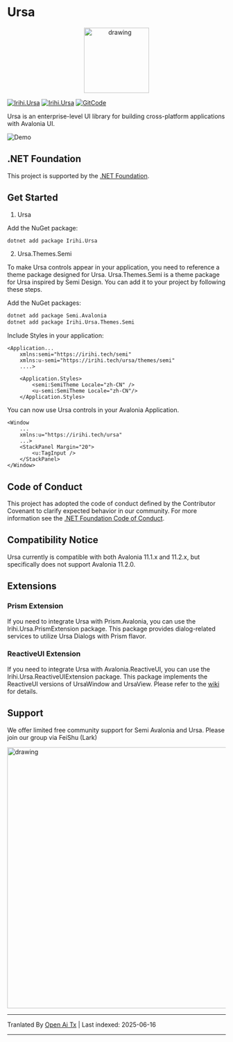 # Ursa

<p align="center">
    <img src="https://raw.githubusercontent.com/irihitech/Ursa.Avalonia/main/assets/Ursa.svg" alt="drawing" width="150" />
</p>

[![Irihi.Ursa](https://img.shields.io/nuget/v/Irihi.Ursa.svg?color=red&style=flat-square)](https://www.nuget.org/packages/Irihi.Ursa/)
[![Irihi.Ursa](https://img.shields.io/nuget/dt/Irihi.Ursa.svg?style=flat-square)](https://www.nuget.org/packages/Irihi.Ursa/)
[![GitCode](https://gitcode.com/IRIHI_Technology/Ursa.Avalonia/star/badge.svg)](https://gitcode.com/IRIHI_Technology/Ursa.Avalonia)

Ursa is an enterprise-level UI library for building cross-platform applications with Avalonia UI.

![Demo](https://raw.githubusercontent.com/irihitech/Ursa.Avalonia/main/assets/dark-demo.jpg)

## .NET Foundation

This project is supported by the [.NET Foundation](https://dotnetfoundation.org).

## Get Started

1. Ursa

Add the NuGet package:
```bash
dotnet add package Irihi.Ursa
```

2. Ursa.Themes.Semi

To make Ursa controls appear in your application, you need to reference a theme package designed for Ursa.
Ursa.Themes.Semi is a theme package for Ursa inspired by Semi Design. You can add it to your project by following these steps.

Add the NuGet packages:
```bash
dotnet add package Semi.Avalonia
dotnet add package Irihi.Ursa.Themes.Semi
```

Include Styles in your application:
```xaml
<Application...
    xmlns:semi="https://irihi.tech/semi"
    xmlns:u-semi="https://irihi.tech/ursa/themes/semi"
    ....>

    <Application.Styles>
        <semi:SemiTheme Locale="zh-CN" />
        <u-semi:SemiTheme Locale="zh-CN"/>
    </Application.Styles>
```

You can now use Ursa controls in your Avalonia Application.
```xaml
<Window
    ...
    xmlns:u="https://irihi.tech/ursa"
    ...>
    <StackPanel Margin="20">
        <u:TagInput />
    </StackPanel>
</Window>
```

## Code of Conduct

This project has adopted the code of conduct defined by the Contributor Covenant to clarify expected behavior in our community.
For more information see the [.NET Foundation Code of Conduct](https://dotnetfoundation.org/code-of-conduct).

## Compatibility Notice

Ursa currently is compatible with both Avalonia 11.1.x and 11.2.x, but specifically does not support Avalonia 11.2.0.

## Extensions

### Prism Extension

If you need to integrate Ursa with Prism.Avalonia, you can use the Irihi.Ursa.PrismExtension package. This package provides dialog-related services to utilize Ursa Dialogs with Prism flavor. 

### ReactiveUI Extension

If you need to integrate Ursa with Avalonia.ReactiveUI, you can use the Irihi.Ursa.ReactiveUIExtension package. This package implements the ReactiveUI versions of UrsaWindow and UrsaView. Please refer to the [wiki](https://github.com/irihitech/Ursa.Avalonia/wiki/Ursa-ReactiveUI-extension) for details. 

## Support

We offer limited free community support for Semi Avalonia and Ursa. Please join our group via FeiShu (Lark)

<p>
    <img src="https://raw.githubusercontent.com/irihitech/Ursa.Avalonia/main/assets/community-support.png" alt="drawing" width="600" />
</p>

---

Tranlated By [Open Ai Tx](https://github.com/OpenAiTx/OpenAiTx) | Last indexed: 2025-06-16

---